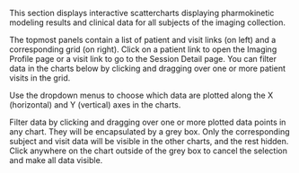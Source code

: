 This section displays interactive scattercharts displaying pharmokinetic
modeling results and clinical data for all subjects of the imaging collection.

The topmost panels contain a list of patient and visit links (on left) and a
corresponding grid (on right). Click on a patient link to open the Imaging
Profile page or a visit link to go to the Session Detail page. You can filter
data in the charts below by clicking and dragging over one or more patient
visits in the grid.

Use the dropdown menus to choose which data are plotted along the X
(horizontal) and Y (vertical) axes in the charts.

Filter data by clicking and dragging over one or more plotted data points in
any chart. They will be encapsulated by a grey box. Only the corresponding
subject and visit data will be visible in the other charts, and the rest
hidden. Click anywhere on the chart outside of the grey box to cancel the
selection and make all data visible.
